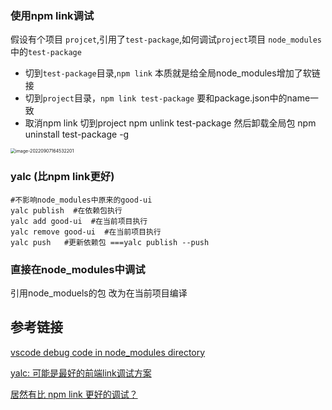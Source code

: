 ### 使用npm link调试

假设有个项目 `projcet`,引用了`test-package`,如何调试`project`项目 `node_modules`中的`test-package`

- 切到`test-package`目录,`npm link`  本质就是给全局node_modules增加了软链接
- 切到`project`目录，`npm link test-package`  要和package.json中的name一致
- 取消npm link   切到project  npm unlink test-package  然后卸载全局包  npm uninstall  test-package -g

<img src="https://image.zhuyuanzheng1.top/image-20220907164532201.png" alt="image-20220907164532201" style="zoom:50%;" />





### yalc (比npm link更好)



```shell
#不影响node_modules中原来的good-ui
yalc publish  #在依赖包执行
yalc add good-ui  #在当前项目执行
yalc remove good-ui  #在当前项目执行
yalc push   #更新依赖包 ===yalc publish --push
```





### 直接在node_modules中调试

引用node_moduels的包 改为在当前项目编译



## 参考链接

[vscode debug code in node_modules directory](https://stackoverflow.com/questions/47021083/vscode-debug-code-in-node-modules-directory)

[yalc: 可能是最好的前端link调试方案](https://juejin.cn/post/7033400734746066957)

[居然有比 npm link 更好的调试？](https://blog.csdn.net/azl397985856/article/details/117677578)